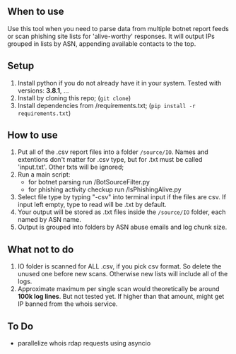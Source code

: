 ## When to use
Use this tool when you need to parse data from multiple botnet report feeds or scan phishing site lists for 'alive-worthy' responses. It will output IPs grouped in lists by ASN, appending available contacts to the top.


## Setup
1. Install python if you do not already have it in your system. Tested with versions: **3.8.1**, ...
2. Install by cloning this repo; (```git clone```)
3. Install dependencies from /requirements.txt; (```pip install -r requirements.txt```)


## How to use
1. Put all of the .csv report files into a folder ```/source/IO```. Names and extentions don't matter for .csv type, but for .txt must be called 'input.txt'. Other txts will be ignored;
2. Run a main script:
      - for botnet parsing run /BotSourceFilter.py
      - for phishing activity checkup run /IsPhishingAlive.py
3. Select file type by typing "-csv" into terminal input if the files are csv. If input left empty, type to read will be .txt by default.
4. Your output will be stored as .txt files inside the ```/source/IO``` folder, each named by ASN name.
5. Output is grouped into folders by ASN abuse emails and log chunk size.

## What not to do
1. IO folder is scanned for ALL .csv, if you pick csv format. So delete the unused one before new scans. Otherwise new lists will include all of the logs.
2. Approximate maximum per single scan would theoretically be around **100k log lines**. But not tested yet. If higher than that amount, might get IP banned from the whois service.


## To Do
- parallelize whois rdap requests using asyncio
